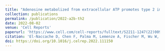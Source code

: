 ```yaml
---
title: "Adenosine metabolized from extracellular ATP promotes type 2 immunity through triggering A2BAR signaling in intestinal epithelial cells"
collection: publications
permalink: /publication/2022-a2b-th2
date: 2022-08-02
venue: 'Cell Reports'
paperurl: 'https://www.cell.com/cell-reports/fulltext/S2211-1247(22)00959-7?_returnURL=https%3A%2F%2Flinkinghub.elsevier.com%2Fretrieve%2Fpii%2FS2211124722009597%3Fshowall%3Dtrue'
citation: 'El-Naccache D, Chen F, Palma M, Lemenze A, Fischer M, Wu W, Mishra P, Eltzschig H, Robson S, Virgilio F, Yap G, Edelblum K, Hasko G, Gause W. Adenosine metabolized from extracellular ATP promotes type 2 immunity through triggering A2BAR signaling in intestinal epithelial cells. Cell Reports. 2022; https://doi.org/10.1016/j.celrep.2022.111150'
doi: https://doi.org/10.1016/j.celrep.2022.111150
---
```

